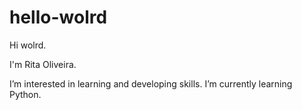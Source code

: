# hello-wolrd

Hi wolrd.

I'm Rita Oliveira.

I’m interested in learning and developing skills.
I’m currently learning Python.
